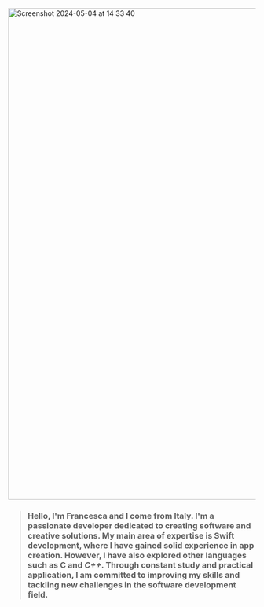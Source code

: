 <img width="999" alt="Screenshot 2024-05-04 at 14 33 40" src="https://github.com/FrancescaFerrini/FrancescaFerrini/assets/75753679/517370fb-f461-4c80-a345-859f52b193d4">


> ### Hello, I'm Francesca and I come from Italy. I'm a passionate developer dedicated to creating software and creative solutions. My main area of expertise is Swift development, where I have gained solid experience in app creation. However, I have also explored other languages ​​such as **C** and *C++*. Through constant study and practical application, I am committed to improving my skills and tackling new challenges in the software development field.
